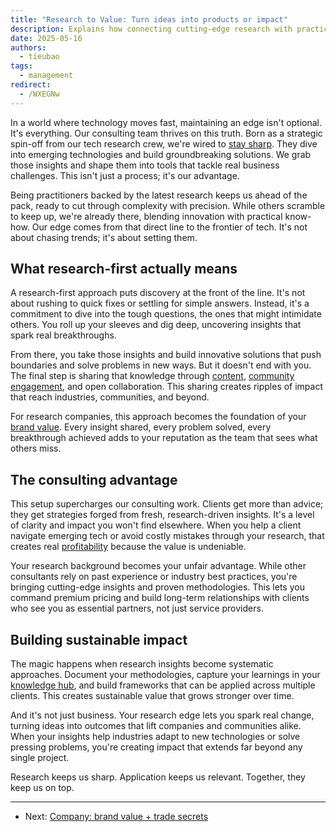 ```yaml
---
title: "Research to Value: Turn ideas into products or impact"
description: Explains how connecting cutting-edge research with practical application drives innovation, provides solutions, and creates impact.
date: 2025-05-16
authors:
  - tieubao
tags:
  - management
redirect:
  - /WXEGNw
---
```


In a world where technology moves fast, maintaining an edge isn't optional. It's everything. Our consulting team thrives on this truth. Born as a strategic spin-off from our tech research crew, we're wired to [stay sharp](/consulting/navigate/keep-sharp). They dive into emerging technologies and build groundbreaking solutions. We grab those insights and shape them into tools that tackle real business challenges. This isn't just a process; it's our advantage.

Being practitioners backed by the latest research keeps us ahead of the pack, ready to cut through complexity with precision. While others scramble to keep up, we're already there, blending innovation with practical know-how. Our edge comes from that direct line to the frontier of tech. It's not about chasing trends; it's about setting them.

## What research-first actually means

A research-first approach puts discovery at the front of the line. It's not about rushing to quick fixes or settling for simple answers. Instead, it's a commitment to dive into the tough questions, the ones that might intimidate others. You roll up your sleeves and dig deep, uncovering insights that spark real breakthroughs.

From there, you take those insights and build innovative solutions that push boundaries and solve problems in new ways. But it doesn't end with you. The final step is sharing that knowledge through [content](sharing-ideas.md), [community engagement](community.md), and open collaboration. This sharing creates ripples of impact that reach industries, communities, and beyond.

For research companies, this approach becomes the foundation of your [brand value](company.md). Every insight shared, every problem solved, every breakthrough achieved adds to your reputation as the team that sees what others miss.

## The consulting advantage

This setup supercharges our consulting work. Clients get more than advice; they get strategies forged from fresh, research-driven insights. It's a level of clarity and impact you won't find elsewhere. When you help a client navigate emerging tech or avoid costly mistakes through your research, that creates real [profitability](profitable.md) because the value is undeniable.

Your research background becomes your unfair advantage. While other consultants rely on past experience or industry best practices, you're bringing cutting-edge insights and proven methodologies. This lets you command premium pricing and build long-term relationships with clients who see you as essential partners, not just service providers.

## Building sustainable impact

The magic happens when research insights become systematic approaches. Document your methodologies, capture your learnings in your [knowledge hub](knowledge-hub.md), and build frameworks that can be applied across multiple clients. This creates sustainable value that grows stronger over time.

And it's not just business. Your research edge lets you spark real change, turning ideas into outcomes that lift companies and communities alike. When your insights help industries adapt to new technologies or solve pressing problems, you're creating impact that extends far beyond any single project.

Research keeps us sharp. Application keeps us relevant. Together, they keep us on top.

---

- Next: [Company: brand value + trade secrets](company.md)
